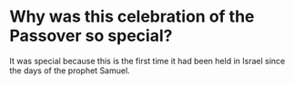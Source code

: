 # Why was this celebration of the Passover so special?

It was special because this is the first time it had been held in Israel since the days of the prophet Samuel. 